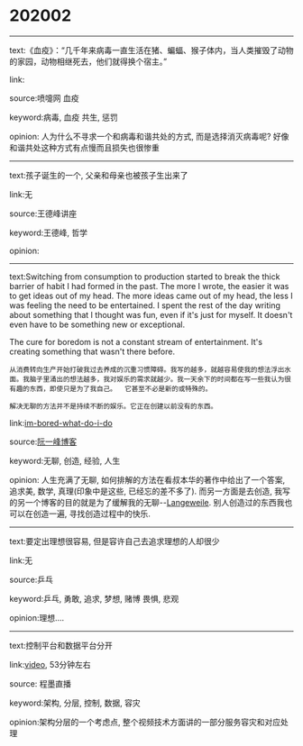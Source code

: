 # 202002

---

text:《血疫》：“几千年来病毒一直生活在猪、蝙蝠、猴子体内，当人类摧毁了动物的家园，动物相继死去，他们就得换个宿主。”

link:

source:喷嚏网 血疫

keyword:病毒, 血疫 共生, 惩罚

opinion: 人为什么不寻求一个和病毒和谐共处的方式, 而是选择消灭病毒呢? 好像和谐共处这种方式有点慢而且损失也很惨重

-----
text:孩子诞生的一个, 父亲和母亲也被孩子生出来了

link:无

source:王德峰讲座

keyword:王德峰, 哲学

opinion:

---
text:Switching from consumption to production started to break the thick barrier of habit I had formed in the past. The more I wrote, the easier it was to get ideas out of my head. The more ideas came out of my head, the less I was feeling the need to be entertained. I spent the rest of the day writing about something that I thought was fun, even if it's just for myself.  It doesn't even have to be something new or exceptional.

The cure for boredom is not a constant stream of entertainment. It's creating something that wasn't there before.

```
从消费转向生产开始打破我过去养成的沉重习惯障碍。我写的越多，就越容易使我的想法浮出水面。我脑子里涌出的想法越多，我对娱乐的需求就越少。我一天余下的时间都在写一些我认为很有趣的东西，即使只是为了我自己。  它甚至不必是新的或特殊的。

解决无聊的方法并不是持续不断的娱乐。它正在创建以前没有的东西。
```

link:[im-bored-what-do-i-do](https://idiallo.com/blog/im-bored-what-do-i-do)

source:[阮一峰博客](http://www.ruanyifeng.com/blog/2020/02/weekly-issue-94.html)

keyword:无聊, 创造, 经验, 人生

opinion: 人生充满了无聊, 如何排解的方法在看叔本华的著作中给出了一个答案, 追求美, 数学, 真理(印象中是这些, 已经忘的差不多了). 而另一方面是去创造, 我写的另一个博客的目的就是为了缓解我的无聊\-\-[Langeweile](https://github.com/zoroqi/Langeweile). 别人创造过的东西我也可以在创造一遍, 寻找创造过程中的快乐. 


---

text:要定出理想很容易, 但是容许自己去追求理想的人却很少

link:无

source:乒乓

keyword:乒乓, 勇敢, 追求, 梦想, 赌博 畏惧, 悲观

opinion:理想....

---

text:控制平台和数据平台分开

link:[video](https://www.bilibili.com/video/av91128874), 53分钟左右

source: 程墨直播

keyword:架构, 分层, 控制, 数据, 容灾

opinion:架构分层的一个考虑点, 整个视频技术方面讲的一部分服务容灾和对应处理
